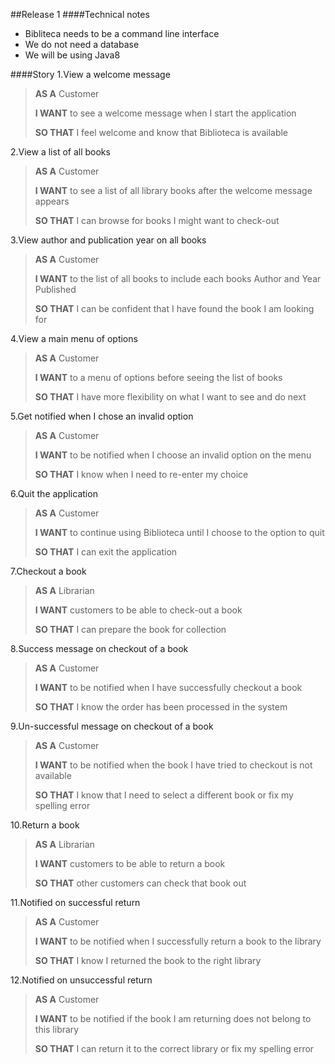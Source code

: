 ##Release 1
####Technical notes
- Bibliteca needs to be a command line interface
- We do not need a database
- We will be using Java8

####Story
1.View a welcome message

>**AS A** Customer
>
>**I WANT** to see a welcome message when I start the application
>
>**SO THAT** I feel welcome and know that Biblioteca is available

2.View a list of all books

>**AS A** Customer
>
>**I WANT** to see a list of all library books after the welcome message appears
>
>**SO THAT** I can browse for books I might want to check-out

3.View author and publication year on all books

>**AS A** Customer
>
>**I WANT** to the list of all books to include each books Author and Year Published
>
>**SO THAT** I can be confident that I have found the book I am looking for

4.View a main menu of options

>**AS A** Customer
>
>**I WANT** to a menu of options before seeing the list of books
>
>**SO THAT** I have more flexibility on what I want to see and do next

5.Get notified when I chose an invalid option

>**AS A** Customer
>
>**I WANT** to be notified when I choose an invalid option on the menu
>
>**SO THAT** I know when I need to re-enter my choice

6.Quit the application

>**AS A** Customer
>
>**I WANT** to continue using Biblioteca until I choose to the option to quit
>
>**SO THAT** I can exit the application

7.Checkout a book

>**AS A** Librarian
>
>**I WANT** customers to be able to check-out a book
>
>**SO THAT** I can prepare the book for collection

8.Success message on checkout of a book

>**AS A** Customer
>
>**I WANT** to be notified when I have successfully checkout a book
>
>**SO THAT** I know the order has been processed in the system

9.Un-successful message on checkout of a book

>**AS A** Customer
>
>**I WANT** to be notified when the book I have tried to checkout is not available
>
>**SO THAT** I know that I need to select a different book or fix my spelling error

10.Return a book

>**AS A** Librarian
>
>**I WANT** customers to be able to return a book
>
>**SO THAT** other customers can check that book out

11.Notified on successful return

>**AS A** Customer
>
>**I WANT** to be notified when I successfully return a book to the library
>
>**SO THAT** I know I returned the book to the right library

12.Notified on unsuccessful return

>**AS A** Customer
>
>**I WANT** to be notified if the book I am returning does not belong to this library
>
>**SO THAT** I can return it to the correct library or fix my spelling error